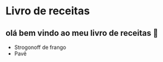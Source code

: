 # Livro de receitas 

## olá bem vindo ao meu livro de receitas :wave:
 - Strogonoff de frango 
 - Pavê


